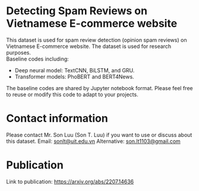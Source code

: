 # Detecting Spam Reviews on Vietnamese E-commerce website  
This dataset is used for spam review detection (opinion spam reviews) on Vietnamese E-commerce website. 
The dataset is used for research purposes.  
Baseline codes including:  
+ Deep neural model: TextCNN, BiLSTM, and GRU.    
+ Transformer models: PhoBERT and BERT4News.    

The baseline codes are shared by Jupyter notebook format. Please feel free to reuse or modify this code to adapt to your projects.     

# Contact information 
Please contact Mr. Son Luu (Son T. Luu) if you want to use or discuss about this dataset. 
Email: sonlt@uit.edu.vn
Alternative: son.lt1103@gmail.com  

# Publication  
Link to publication: https://arxiv.org/abs/2207.14636 
